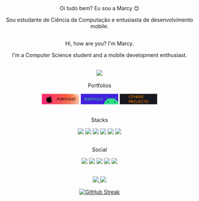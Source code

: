 <div id="header" align="center">
Oi tudo bem? Eu sou a Marcy 😊
<p>Sou estudante de Ciência da Computação e entusiasta de desenvolvimento mobile.</p>

##
<p> Hi, how are you? I'm Marcy.</p>
<p> I'm a Computer Science student and a mobile development enthusiast.</p>

<div style="display: inline_block"><br>


  <img src="https://media.giphy.com/media/HQHwvSBSy7s0AXOlWt/giphy.gif" width="200"/>

   
<p> Portfolios 
<p>
<a href="https://github.com/Marbarret/iOS_portfolio"><img src="https://github.com/Marbarret/marbarret/blob/main/assets/ios_pf.png" height="28" width="100"></a>
<a href="https://github.com/Marbarret/android_portfolio"><img src="https://github.com/Marbarret/marbarret/blob/main/assets/android_pf.png" height="28" width="100"></a>
<a href="https://github.com/Marbarret/otherProjects"><img src="https://github.com/Marbarret/marbarret/blob/main/assets/others.png" height="28" width="100"></a>

</p>

   ##
<p> Stacks
<p>
<img src="https://img.shields.io/badge/Swift-white?style=for-the-badge&logo=swift&logoColor=white&color=orange"> 
<!-- <img src="https://img.shields.io/badge/SwiftUI-pink?style=for-the-badge&logo=swift&logoColor=white&color=blue"> -->
<img src="https://img.shields.io/badge/Dart-white?style=for-the-badge&logo=dart&logoColor=white&color=2868A7">
<img src="https://img.shields.io/badge/Flutter-white?style=for-the-badge&logo=flutter&logoColor=white&color=027DFD">
<img src="https://img.shields.io/badge/html5-%23E34F26.svg?style=for-the-badge&logo=html5&logoColor=white">
<img src="https://img.shields.io/badge/python-3670A0?style=for-the-badge&logo=python&logoColor=ffdd54">
<img src="https://img.shields.io/badge/css3-%231572B6.svg?style=for-the-badge&logo=css3&logoColor=white">
</p>
   
   ##
<p> Social
<p>
   <a href="mailto:barretomarcylene@gmail.com"><img src="https://img.shields.io/badge/Gmail-D14836?style=for-the-badge&logo=gmail&logoColor=white"></a>
<a href="https://www.linkedin.com/in/marcylene-barreto/"><img src="https://img.shields.io/badge/LinkedIn-white?style=for-the-badge&logo=LinkedIn&color=blue"></a>
<a href="https://www.instagram.com/marcisouz/"><img src="https://img.shields.io/badge/Instagram-pink?style=for-the-badge&logo=instagram&logoColor=white&color=dd2a7b"></a>
<a href="https://open.spotify.com/playlist/7mNFpK9ykK53ocitPM6XjJ?si=b10ffc90b8414bbb"><img src="https://img.shields.io/badge/Spotify-1ED760?style=for-the-badge&logo=spotify&logoColor=white"></a>
<a href="https://dev.to/marbarret"><img src="https://img.shields.io/badge/dev.to-0A0A0A?style=for-the-badge&logo=dev.to&logoColor=white"></a>
</p>
   
</div>

##
 <div>
  <a href="https://github.com/marbarret">
  <img height="150em" src="https://github-readme-stats.vercel.app/api?username=marbarret&show_icons=true&theme=onedark&include_all_commits=true&count_private=true"/>
  <img height="150em" src="https://github-readme-stats.vercel.app/api/top-langs/?username=marbarret&layout=compact&langs_count=7&theme=onedark"/>
   
   [![GitHub Streak](http://github-readme-streak-stats.herokuapp.com?user=marbarret&theme=transparent&hide_border=true&border_radius=4&date_format=M%20j%5B%2C%20Y%5D)](https://git.io/streak-stats)
</div>
  
</div>
